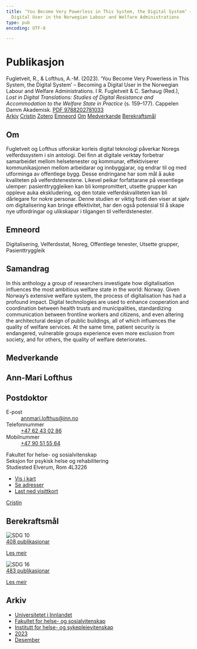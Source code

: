 ```yaml
---
title: ‘You Become Very Powerless in This System, the Digital System’ – Becoming a
  Digital User in the Norwegian Labour and Welfare Administrations
type: pub
encoding: UTF-8

---
```

<h1>Publikasjon</h1>
<article id="csl-bib-container-FN3Y3RCY" class="csl-bib-container">
  <div class="csl-bib-body"> <div class="csl-entry">Fugletveit, R., &#38; Lofthus, A.-M. (2023). ‘You Become Very Powerless in This System, the Digital System’ – Becoming a Digital User in the Norwegian Labour and Welfare Administrations. I R. Fugletveit &#38; C. Sørhaug (Red.), <i>Lost in Digital Translations: Studies of Digital Resistance and Accommodation to the Welfare State in Practice</i> (s. 159–177). Cappelen Damm Akademisk. <a href="https://doi.org/PDF 9788202781033">PDF 9788202781033</a></div> </div>
  <div class="csl-bib-buttons">
    <a href="#taxonomy-article-FN3Y3RCY" alt="archive" class="csl-bib-button">Arkiv</a>
    <a href="https://app.cristin.no/results/show.jsf?id=2217231" alt="Cristin" class="csl-bib-button">Cristin</a>
    <a href="http://zotero.org/groups/5881554/items/FN3Y3RCY" alt="Zotero" class="csl-bib-button">Zotero</a>
    <a href="#keywords-article-FN3Y3RCY" alt="keywords" class="csl-bib-button">Emneord</a>
    <a href="#about-article-FN3Y3RCY" alt="about_pub" class="csl-bib-button">Om</a>
    <a href="#contributors-article-FN3Y3RCY" alt="contributors" class="csl-bib-button">Medverkande</a>
    <a href="#sdg-article-FN3Y3RCY" alt="sdg" class="csl-bib-button">Berekraftsmål</a>
  </div>
  <div id="csl-bib-meta-container-FN3Y3RCY"></div>
</article>
<div id="csl-bib-meta-FN3Y3RCY" class="csl-bib-meta">
  <article id="about-article-FN3Y3RCY" class="about_pub-article">
    <h1>Om</h1>
    Fugletveit og Lofthus utforskar korleis digital teknologi påverkar Noregs velferdssystem i sin antologi. Dei finn at digitale verktøy forbetrar samarbeidet mellom helsetenester og kommunar, effektiviserer kommunikasjonen mellom arbeidarar og innbyggjarar, og endrar til og med utforminga av offentlege bygg. Desse endringane har som mål å auke kvaliteten på velferdstenestene. Likevel peikar forfattarane på vesentlege ulemper: pasienttryggleiken kan bli kompromittert, utsette grupper kan oppleve auka ekskludering, og den totale velferdskvaliteten kan bli dårlegare for nokre personar. Denne studien er viktig fordi den viser at sjølv om digitalisering kan bringe effektivitet, har den også potensial til å skape nye utfordringar og ulikskapar i tilgangen til velferdstenester.
  </article>
  <article id="keywords-article-FN3Y3RCY" class="keywords-article">
    <h1>Emneord</h1>
    Digitalisering, Velferdsstat, Noreg, Offentlege tenester, Utsette grupper, Pasienttryggleik
  </article>
  <article id="abstract-article-FN3Y3RCY" class="abstract-article">
    <h1>Samandrag</h1>
    In this anthology a group of researchers investigate how digitalisation influences the most ambitious welfare state in the world: Norway. Given Norway’s extensive welfare system, the process of digitalisation has had a profound impact. Digital technologies are used to enhance cooperation and coordination between health trusts and municipalities, standardizing communication between frontline workers and citizens, and even altering the architectural design of public buildings, all of which influences the quality of welfare services. At the same time, patient security is endangered, vulnerable groups experience even more exclusion from society, and for others, the quality of welfare deteriorates.
  </article>
  <article id="contributors-article-FN3Y3RCY" class="contributors-article">
    <h1>Medverkande</h1>
    <div class="personas"> <div class="vrtx-hinn-person-card"> <div class="photo"> <i class="lar la-user-circle missing-person"></i> </div> <div class="info"> <hgroup><h1>Ann-Mari Lofthus</h1> <h2>Postdoktor</h2> </hgroup><dl> <dt>E-post</dt> <dd> <a href="mailto:annmari.lofthus@inn.no">annmari.lofthus@inn.no</a> </dd> <dt>Telefonnummer</dt> <dd><a href="tel:+4762430286"> +47 62 43 02 86 </a></dd> <dt>Mobilnummer</dt> <dd><a href="tel:+4790515564"> +47 90 51 55 64 </a></dd> </dl> <p> Fakultet for helse- og sosialvitenskap<br> Seksjon for psykisk helse og rehabilitering<br> Studiested Elverum, Rom 4L3226 </p> <ul class="vrtx-hinn-links"> <li><a href="https://www.google.com/maps?q=60.88177,11.53669">Vis i kart</a></li> <li><a href="https://www.inn.no/finn-en-ansatt/annmari-lofthus.html#vrtx-hinn-addresses">Se adresser</a></li> <li><a href="https://www.inn.no/finn-en-ansatt/annmari-lofthus.html?vrtx=vcf">Last ned visittkort</a></li> </ul> </div> </div> <a href="https://app.cristin.no/persons/show.jsf?id=425576" alt="Cristin URL" class="personas-cristin">Cristin</a> </div>
  </article>
  <article id="sdg-article-FN3Y3RCY" class="sdg-article">
    <h1>Berekraftsmål</h1>
    <div class="sdg-container"><div id="sdg10" class="sdg">
        <img src="{{< params subfolder >}}images/sdg/sdg10_nn.png" class="image" alt="SDG 10">
        <div class="sdg-overlay">
          <a href="{{< params subfolder >}}nn/archive/?sdg=10#archive" class="sdg-publication-count"><span>408</span> publikasjonar</a>
          <p><a href="https://fn.no/om-fn/fns-baerekraftsmaal/mindre-ulikhet?lang=nno-NO" class="sdg-read-more">Les meir</a></p>
        </div>
      </div> <div id="sdg16" class="sdg">
        <img src="{{< params subfolder >}}images/sdg/sdg16_nn.png" class="image" alt="SDG 16">
        <div class="sdg-overlay">
          <a href="{{< params subfolder >}}nn/archive/?sdg=16#archive" class="sdg-publication-count"><span>483</span> publikasjonar</a>
          <p><a href="https://fn.no/om-fn/fns-baerekraftsmaal/fred-rettferdighet-og-velfungerende-institusjoner?lang=nno-NO" class="sdg-read-more">Les meir</a></p>
        </div>
      </div></div>
  </article>
  <article id="taxonomy-article-FN3Y3RCY" class="taxonomy-article">
    <h1>Arkiv</h1>
    <ul>
      <li><a href="{{< params subfolder >}}nn/archive/?key=3DCRN523">Universitetet i Innlandet</a></li>
      <li><a href="{{< params subfolder >}}nn/archive/?key=IDKFS3MX">Fakultet for helse- og sosialvitenskap</a></li>
      <li><a href="{{< params subfolder >}}nn/archive/?key=GTV4ECMZ">Institutt for helse- og sykepleievitenskap</a></li>
      <li><a href="{{< params subfolder >}}nn/archive/?key=RX9SDGSP">2023</a></li>
      <li><a href="{{< params subfolder >}}nn/archive/?key=FASFC5G5">Desember</a></li>
    </ul>
  </article>
</div>
